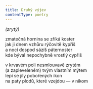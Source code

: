 ```yaml
---
title: Druhý výjev
contentType: poetry
---
```


<section>

_(zrytý)_

zmatečná hornina se zříká koster  
jak ji dnem vzhůru rýčovitě kypříš  
a nocí dospod sázíš páternoster  
kde býval nepochybně vrostlý cypřiš

</section>

<section>

v krvavém poli nesmlouvavě zrytém  
(a zapleveleném) tvým vlastním mýtem  
lepí se jíly pobořených ikon  
na paty plodů, které vzejdou — v nikom

</section>
